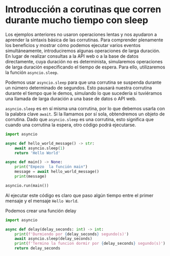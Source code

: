 # Introducción a corutinas que corren durante mucho tiempo con sleep

Los ejemplos anteriores no usaron operaciones lentas y nos ayudaron a aprender la sintaxis básica de las corrutinas. Para comprender plenamente los beneficios y mostrar cómo podemos ejecutar varios eventos simultáneamente, introduciremos algunas operaciones de larga duración. En lugar de realizar consultas a la API web o a la base de datos directamente, cuya duración no es determinista, simularemos operaciones de larga duración especificando el tiempo de espera. Para ello, utilizaremos la función `asyncio.sleep`.


Podemos usar `asyncio.sleep` para que una corrutina se suspenda durante un número determinado de segundos.
Esto pausará nuestra corrutina durante el tiempo que le demos, simulando lo que sucedería si tuviéramos una llamada de larga duración a una base de datos o API web.

`asyncio.sleep` es en sí misma una corrutina, por lo que debemos usarla con la palabra clave `await`. Si la llamamos por sí sola, obtendremos un objeto de corrutina. Dado que `asyncio.sleep` es una corrutina,
esto significa que cuando una corrutina la espera, otro código podrá ejecutarse.

```python title="Ejemplo asyncio sleep" linenums="1"
import asyncio

async def hello_world_message() -> str:
    await asyncio.sleep(1)
    return 'Hello World'

async def main() -> None:
    print("Empezo  la función main")
    message = await hello_world_message()
    print(message)

asyncio.run(main())
```

Al ejecutar este código es claro que paso algún tiempo entre el primer mensaje y el mensaje `Hello World`.


Podemos crear una función delay

```python title="Delay" linenums="1"
import asyncio

async def delay(delay_seconds: int) -> int:
    print(f'Durmiendo por {delay_seconds} segundo(s)')
    await asyncio.sleep(delay_seconds)
    print(f'Termino la funcion dormir por {delay_seconds} segundo(s)')
    return delay_seconds
```
